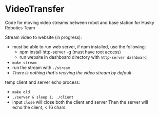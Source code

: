 # VideoTransfer

Code for moving video streams between robot and base station for Husky Robotics Team

Stream video to website (in progress):
- must be able to run web server, if npm installed, use the following:
	- npm install http-server -g (must have root access)
	- run website in dashboard directory with `http-server dashboard`
- `make stream`
- run the stream with `./stream`
- *There is nothing that's reciving the video stream by default*

temp client and server echo process:
- `make old`
- `./server & sleep 1; ./client`
- input `close` will close both the client and server
Then the server will echo the client, < 16 chars

